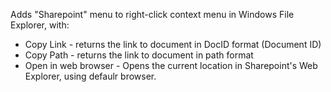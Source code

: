 Adds "Sharepoint" menu to right-click context menu in Windows File Explorer, with:
- Copy Link - returns the link to document in DocID format (Document ID)
- Copy Path - returns the link to document in path format
- Open in web browser - Opens the current location in Sharepoint's Web Explorer, using defaulr browser.
